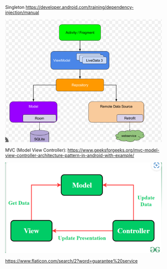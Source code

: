 Singleton https://developer.android.com/training/dependency-injection/manual


![img_1.png](img_1.png)


MVC (Model View Controller): https://www.geeksforgeeks.org/mvc-model-view-controller-architecture-pattern-in-android-with-example/


![img.png](img.png)




https://www.flaticon.com/search/2?word=guarantee%20service
